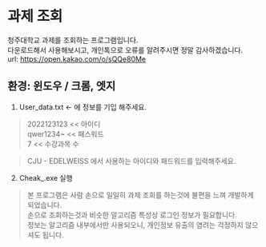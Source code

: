 # 과제 조회

청주대학교 과제를 조회하는 프로그램입니다.  
다운로드해서 사용해보시고, 개인톡으로 오류를 알려주시면 정말 감사하겠습니다.  
url: https://open.kakao.com/o/sQQe80Me  
  
## 환경: 윈도우 / 크롬, 엣지  
  
1. User_data.txt <- 에 정보를 기입 해주세요.

> 2022123123 << 아이디  
> qwer1234~ << 패스워드  
> 7 << 수강과목 수

> CJU - EDELWEISS 에서 사용하는 아이디와 패드워드를 입력해주세요.
  
2. Cheak\_.exe 실행  
  
  
> 본 프로그램은 사람 손으로 일일히 과제 조회를 하는것에 불편을 느껴 개발하게 되었습니다.  
손으로 조회하는것과 비슷한 알고리즘 특성상 로그인 정보가 필요합니다.  
정보는 알고리즘 내부에서만 사용되오니, 개인정보 유출의 염려는 걱정하지 않으셔도 됩니다.

